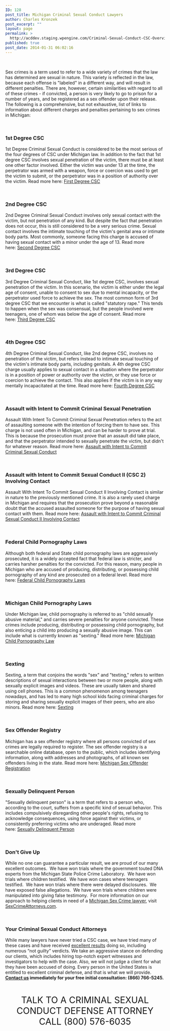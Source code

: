 ```yaml
---
ID: 128
post_title: Michigan Criminal Sexual Conduct Lawyers
author: Charles Kronzek
post_excerpt: ""
layout: page
permalink: >
  http://acddev.staging.wpengine.com/Criminal-Sexual-Conduct-CSC-Overview-Michigan-sex-crime-attorneylawyer
published: true
post_date: 2014-01-31 06:02:16
---
```

&nbsp;

Sex crimes is a term used to refer to a wide variety of crimes that the law has determined are sexual in nature. This variety is reflected in the law, because each offense is "labeled" in a different way, and will result in different penalties. There are, however, certain similarities with regard to all of these crimes - if convicted, a person is very likely to go to prison for a number of years, and be registered as a sex offender upon their release. The following is a comprehensive, but not exhaustive, list of links to information about different charges and penalties pertaining to sex crimes in Michigan:

&nbsp;
<h3>1st Degree CSC</h3>
1st Degree Criminal Sexual Conduct is considered to be the most serious of the four degrees of CSC under Michigan law. In addition to the fact that 1st degree CSC involves sexual penetration of the victim, there must be at least one other factor involved. Either the victim was under 13 at the time, the perpetrator was armed with a weapon, force or coercion was used to get the victim to submit, or the perpetrator was in a position of authority over the victim. Read more here: <a href="http://acddev.staging.wpengine.com/first-degree-csc.html" target="_blank" rel="noopener">First Degree CSC</a>

&nbsp;
<h3>2nd Degree CSC</h3>
2nd Degree Criminal Sexual Conduct involves only sexual contact with the victim, but not penetration of any kind. But despite the fact that penetration does not occur, this is still considered to be a very serious crime. Sexual contact involves the intimate touching of the victim's genital area or intimate body parts. Most commonly, someone facing this charge is accused of having sexual contact with a minor under the age of 13. Read more here: <a href="http://acddev.staging.wpengine.com/second-degree-csc.html" target="_blank" rel="noopener">Second Degree CSC</a>

&nbsp;
<h3>3rd Degree CSC</h3>
3rd Degree Criminal Sexual Conduct, like 1st degree CSC, involves sexual penetration of the victim. In this scenario, the victim is either under the legal age of consent, unable to consent to sex due to mental incapacity, or the perpetrator used force to achieve the sex. The most common form of 3rd degree CSC that we encounter is what is called "statutory rape." This tends to happen when the sex was consensual, but the people involved were teenagers, one of whom was below the age of consent. Read more here: <a href="http://acddev.staging.wpengine.com/third-degree-csc.html" target="_blank" rel="noopener">Third Degree CSC</a>

&nbsp;
<h3>4th Degree CSC</h3>
4th Degree Criminal Sexual Conduct, like 2nd degree CSC, involves no penetration of the victim, but refers instead to intimate sexual touching of the victim's intimate body parts, including genitals. A 4th degree CSC charge usually applies to sexual contact in a situation where the perpetrator is in a position of power or authority over the victim, or they use force or coercion to achieve the contact. This also applies if the victim is in any way mentally incapacitated at the time. Read more here: <a href="http://acddev.staging.wpengine.com/fourth-degree-csc.html" target="_blank" rel="noopener">Fourth Degree CSC</a>

&nbsp;
<h3>Assault with Intent to Commit Criminal Sexual Penetration</h3>
Assault With Intent To Commit Criminal Sexual Penetration refers to the act of assaulting someone with the intention of forcing them to have sex. This charge is not used often in Michigan, and can be harder to prove at trial. This is because the prosecution must prove that an assault did take place, and that the perpetrator intended to sexually penetrate the victim, but didn't for whatever reason. Read more here: <a href="http://acddev.staging.wpengine.com/aiccsp.html" target="_blank" rel="noopener">Assault with Intent to Commit Criminal Sexual Conduct</a>

&nbsp;
<h3>Assault with Intent to Commit Sexual Conduct II (CSC 2) Involving Contact</h3>
Assault With Intent To Commit Sexual Conduct II Involving Contact is similar in nature to the previously mentioned crime. It is also a rarely used charge in Michigan and requires that the prosecution prove beyond a reasonable doubt that the accused assaulted someone for the purpose of having sexual contact with them. Read more here: <a href="http://acddev.staging.wpengine.com/aicsc.html" target="_blank" rel="noopener">Assault with Intent to Commit Criminal Sexual Conduct II Involving Contact</a>

&nbsp;
<h3>Federal Child Pornography Laws</h3>
Although both federal and State child pornography laws are aggressively prosecuted, it is a widely accepted fact that federal law is stricter, and carries harsher penalties for the convicted. For this reason, many people in Michigan who are accused of producing, distributing, or possessing child pornography of any kind are prosecuted on a federal level. Read more here: <a href="http://acddev.staging.wpengine.com/federal-child-pornography-laws.html" target="_blank" rel="noopener">Federal Child Pornography Laws</a>

&nbsp;
<h3>Michigan Child Pornography Laws</h3>
Under Michigan law, child pornography is referred to as "child sexually abusive material," and carries severe penalties for anyone convicted. These crimes include producing, distributing or possessing child pornography, but also enticing a child into producing a sexually abusive image. This can include what is currently known as "sexting." Read more here: <a href="http://acddev.staging.wpengine.com/mi-child-pornography-laws.html" target="_blank" rel="noopener">Michigan Child Pornography Law</a>

&nbsp;
<h3>Sexting</h3>
Sexting, a term that conjoins the words "sex" and "texting," refers to written descriptions of sexual interactions between two or more people, along with sexually explicit images and videos. These are usually taken and shared using cell phones. This is a common phenomenon among teenagers nowadays, and has led to many high school kids facing criminal charges for storing and sharing sexually explicit images of their peers, who are also minors. Read more here: <a href="http://acddev.staging.wpengine.com/sexting.html" target="_blank" rel="noopener">Sexting</a>

&nbsp;
<h3>Sex Offender Registry</h3>
Michigan has a sex offender registry where all persons convicted of sex crimes are legally required to register. The sex offender registry is a searchable online database, open to the public, which includes identifying information, along with addresses and photographs, of all known sex offenders living in the state. Read more here: <a href="http://acddev.staging.wpengine.com/sex-offender-registry.html" target="_blank" rel="noopener">Michigan Sex Offender Registration</a>

&nbsp;
<h3>Sexually Delinquent Person</h3>
"Sexually delinquent person" is a term that refers to a person who, according to the court, suffers from a specific kind of sexual behavior. This includes compulsively disregarding other people's rights, refusing to acknowledge consequences, using force against their victims, or consistently preferring victims who are underaged. Read more here: <a href="http://acddev.staging.wpengine.com/sexually-delinquent-person.html" target="_blank" rel="noopener">Sexually Delinquent Person</a>

&nbsp;
<h3>Don't Give Up</h3>
While no one can guarantee a particular result, we are proud of our many excellent outcomes.  We have won trials where the government touted DNA experts from the Michigan State Police Crime Laboratory.  We have won trials where children testified.  We have won cases where teenagers testified.  We have won trials where there were delayed disclosures.  We have exposed false allegations.  We have won trials where children were manipulated into giving false testimony.  For more information on our approach to helping clients in need of a <a title="Michigan CSC Defense" href="https://www.sexcrimeattorneys.com/attorneys/" target="_blank" rel="noopener">Michigan Sex Crime lawyer</a>, visit <a title="SexCrimeAttorneys" href="http://www.SexCrimeAttorneys.com" target="_blank" rel="noopener">SexCrimeAttorneys.com</a>.

&nbsp;
<h3>Your Criminal Sexual Conduct Attorneys</h3>
While many lawyers have never tried a CSC case, we have tried many of these cases and have received <a href="http://acddev.staging.wpengine.com/proven-results.html">excellent results</a> doing so, including numerous “not guilty” verdicts. We take an aggressive stance on defending our clients, which includes hiring top-notch expert witnesses and investigators to help with the case. Also, we will not judge a client for what they have been accused of doing. Every person in the United States is entitled to excellent criminal defense, and that is what we will provide. <b><a href="http://acddev.staging.wpengine.com/contact-us.html">Contact us</a> immediately for your free initial consultation: (866) 766-5245.</b>

&nbsp;

<center><span style="font-size: 200%;">
TALK TO A CRIMINAL SEXUAL CONDUCT
DEFENSE ATTORNEY
CALL (800) 576-6035 </span></center>
